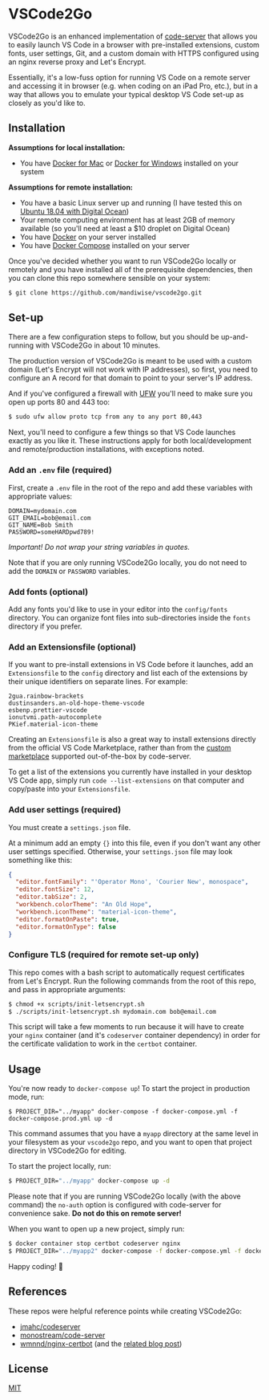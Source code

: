 # VSCode2Go

VSCode2Go is an enhanced implementation of [code-server](https://github.com/cdr/code-server/) that allows you to easily launch VS Code in a browser with pre-installed extensions, custom fonts, user settings, Git, and a custom domain with HTTPS configured using an nginx reverse proxy and Let's Encrypt.

Essentially, it's a low-fuss option for running VS Code on a remote server and accessing it in browser (e.g. when coding on an iPad Pro, etc.), but in a way that allows you to emulate your typical desktop VS Code set-up as closely as you'd like to.

## Installation

**Assumptions for local installation:**

- You have [Docker for Mac](https://docs.docker.com/docker-for-mac/install/) or [Docker for Windows](https://docs.docker.com/docker-for-windows/install/) installed on your system

**Assumptions for remote installation:**

- You have a basic Linux server up and running (I have tested this on [Ubuntu 18.04 with Digital Ocean](https://www.digitalocean.com/community/tutorials/initial-server-setup-with-ubuntu-18-04))
- Your remote computing environment has at least 2GB of memory available (so you'll need at least a \$10 droplet on Digital Ocean)
- You have [Docker](https://www.digitalocean.com/community/tutorials/how-to-install-and-use-docker-on-ubuntu-18-04#step-1-%E2%80%94-installing-docker) on your server installed
- You have [Docker Compose](https://www.digitalocean.com/community/tutorials/how-to-install-docker-compose-on-ubuntu-18-04#step-1-%E2%80%94-installing-docker-compose) installed on your server

Once you've decided whether you want to run VSCode2Go locally or remotely and you have installed all of the prerequisite dependencies, then you can clone this repo somewhere sensible on your system:

```bash
$ git clone https://github.com/mandiwise/vscode2go.git
```

## Set-up

There are a few configuration steps to follow, but you should be up-and-running with VSCode2Go in about 10 minutes.

The production version of VSCode2Go is meant to be used with a custom domain (Let's Encrypt will not work with IP addresses), so first, you need to configure an A record for that domain to point to your server's IP address.

And if you've configured a firewall with [UFW](https://help.ubuntu.com/community/UFW) you'll need to make sure you open up ports 80 and 443 too:

```bash
$ sudo ufw allow proto tcp from any to any port 80,443
```

Next, you'll need to configure a few things so that VS Code launches exactly as you like it. These instructions apply for both local/development and remote/production installations, with exceptions noted.

### Add an `.env` file (required)

First, create a `.env` file in the root of the repo and add these variables with appropriate values:

```
DOMAIN=mydomain.com
GIT_EMAIL=bob@email.com
GIT_NAME=Bob Smith
PASSWORD=someHARDpwd789!
```

_Important! Do not wrap your string variables in quotes._

Note that if you are only running VSCode2Go locally, you do not need to add the `DOMAIN` or `PASSWORD` variables.

### Add fonts (optional)

Add any fonts you'd like to use in your editor into the `config/fonts` directory. You can organize font files into sub-directories inside the `fonts` directory if you prefer.

### Add an Extensionsfile (optional)

If you want to pre-install extensions in VS Code before it launches, add an `Extensionsfile` to the `config` directory and list each of the extensions by their unique identifiers on separate lines. For example:

```
2gua.rainbow-brackets
dustinsanders.an-old-hope-theme-vscode
esbenp.prettier-vscode
ionutvmi.path-autocomplete
PKief.material-icon-theme
```

Creating an `Extensionsfile` is also a great way to install extensions directly from the official VS Code Marketplace, rather than from the [custom marketplace](https://github.com/cdr/code-server#extensions) supported out-of-the-box by code-server.

To get a list of the extensions you currently have installed in your desktop VS Code app, simply run `code --list-extensions` on that computer and copy/paste into your `Extensionsfile`.

### Add user settings (required)

You must create a `settings.json` file.

At a minimum add an empty `{}` into this file, even if you don't want any other user settings specified. Otherwise, your `settings.json` file may look something like this:

```json
{
  "editor.fontFamily": "'Operator Mono', 'Courier New', monospace",
  "editor.fontSize": 12,
  "editor.tabSize": 2,
  "workbench.colorTheme": "An Old Hope",
  "workbench.iconTheme": "material-icon-theme",
  "editor.formatOnPaste": true,
  "editor.formatOnType": false
}
```

### Configure TLS (required for remote set-up only)

This repo comes with a bash script to automatically request certificates from Let's Encrypt. Run the following commands from the root of this repo, and pass in appropriate arguments:

```bash
$ chmod +x scripts/init-letsencrypt.sh
$ ./scripts/init-letsencrypt.sh mydomain.com bob@email.com
```

This script will take a few moments to run because it will have to create your `nginx` container (and it's `codeserver` container dependency) in order for the certificate validation to work in the `certbot` container.

## Usage

You're now ready to `docker-compose up`! To start the project in production mode, run:

`$ PROJECT_DIR="../myapp" docker-compose -f docker-compose.yml -f docker-compose.prod.yml up -d`

This command assumes that you have a `myapp` directory at the same level in your filesystem as your `vscode2go` repo, and you want to open that project directory in VSCode2Go for editing.

To start the project locally, run:

```bash
$ PROJECT_DIR="../myapp" docker-compose up -d
```

Please note that if you are running VSCode2Go locally (with the above command) the `no-auth` option is configured with code-server for convenience sake. **Do not do this on remote server!**

When you want to open up a new project, simply run:

```bash
$ docker container stop certbot codeserver nginx
$ PROJECT_DIR="../myapp2" docker-compose -f docker-compose.yml -f docker-compose.prod.yml up -d
```

Happy coding! 🚀

## References

These repos were helpful reference points while creating VSCode2Go:

- [jmahc/codeserver](https://github.com/jmahc/codeserver)
- [monostream/code-server](https://github.com/monostream/code-server/blob/develop/Dockerfile)
- [wmnnd/nginx-certbot](https://github.com/wmnnd/nginx-certbot) (and the [related blog post](https://medium.com/@pentacent/nginx-and-lets-encrypt-with-docker-in-less-than-5-minutes-b4b8a60d3a71))

## License

[MIT](https://github.com/cdr/code-server/blob/master/LICENSE)
